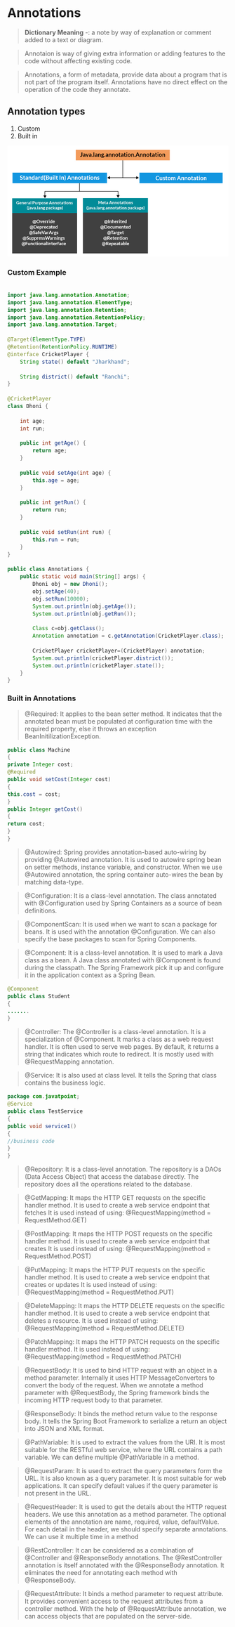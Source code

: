 # Annotations

> **Dictionary Meaning** -: a note by way of explanation or comment added to a text or diagram. 

> Annotaion is way of giving extra information or adding features to the code without affecting existing code.

> Annotations, a form of metadata, provide data about a program that is not part of the program itself. Annotations have no direct effect on the operation of the code they annotate.

## Annotation types
1.  Custom
2.  Built in

![](JavaAnnotations.jpg)

### Custom Example
```java

import java.lang.annotation.Annotation;
import java.lang.annotation.ElementType;
import java.lang.annotation.Retention;
import java.lang.annotation.RetentionPolicy;
import java.lang.annotation.Target;

@Target(ElementType.TYPE)
@Retention(RetentionPolicy.RUNTIME)
@interface CricketPlayer {
	String state() default "Jharkhand";

	String district() default "Ranchi";
}

@CricketPlayer
class Dhoni {

	int age;
	int run;

	public int getAge() {
		return age;
	}

	public void setAge(int age) {
		this.age = age;
	}

	public int getRun() {
		return run;
	}

	public void setRun(int run) {
		this.run = run;
	}
}

public class Annotations {
	public static void main(String[] args) {
		Dhoni obj = new Dhoni();
		obj.setAge(40);
		obj.setRun(10000);
		System.out.println(obj.getAge());
		System.out.println(obj.getRun());
		
		Class c=obj.getClass();
		Annotation annotation = c.getAnnotation(CricketPlayer.class);
		
		CricketPlayer cricketPlayer=(CricketPlayer) annotation;
		System.out.println(cricketPlayer.district());
		System.out.println(cricketPlayer.state());
	}
}

```
### Built in Annotations
> @Required: It applies to the bean setter method. It indicates that the annotated bean must be populated at configuration time with the required property, else it throws an exception BeanInitilizationException.

```java
public class Machine   
{  
private Integer cost;  
@Required  
public void setCost(Integer cost)   
{  
this.cost = cost;  
}  
public Integer getCost()   
{  
return cost;  
}     
}  

```
>@Autowired: Spring provides annotation-based auto-wiring by providing @Autowired annotation. It is used to autowire spring bean on setter methods, instance variable, and constructor. When we use @Autowired annotation, the spring container auto-wires the bean by matching data-type.

>@Configuration: It is a class-level annotation. The class annotated with @Configuration used by Spring Containers as a source of bean definitions.

>@ComponentScan: It is used when we want to scan a package for beans. It is used with the annotation @Configuration. We can also specify the base packages to scan for Spring Components.

>@Component: It is a class-level annotation. It is used to mark a Java class as a bean. A Java class annotated with @Component is found during the classpath. The Spring Framework pick it up and configure it in the application context as a Spring Bean.

```java
@Component  
public class Student  
{  
.......  
}  
```
>@Controller: The @Controller is a class-level annotation. It is a specialization of @Component. It marks a class as a web request handler. It is often used to serve web pages. By default, it returns a string that indicates which route to redirect. It is mostly used with @RequestMapping annotation.

>@Service: It is also used at class level. It tells the Spring that class contains the business logic.

```java
package com.javatpoint;  
@Service  
public class TestService  
{  
public void service1()  
{  
//business code  
}  
}  
```
>@Repository: It is a class-level annotation. The repository is a DAOs (Data Access Object) that access the database directly. The repository does all the operations related to the database.

>@GetMapping: It maps the HTTP GET requests on the specific handler method. It is used to create a web service endpoint that fetches It is used instead of using: @RequestMapping(method = RequestMethod.GET)

>@PostMapping: It maps the HTTP POST requests on the specific handler method. It is used to create a web service endpoint that creates It is used instead of using: @RequestMapping(method = RequestMethod.POST)

>@PutMapping: It maps the HTTP PUT requests on the specific handler method. It is used to create a web service endpoint that creates or updates It is used instead of using: @RequestMapping(method = RequestMethod.PUT)

>@DeleteMapping: It maps the HTTP DELETE requests on the specific handler method. It is used to create a web service endpoint that deletes a resource. It is used instead of using: @RequestMapping(method = RequestMethod.DELETE)

>@PatchMapping: It maps the HTTP PATCH requests on the specific handler method. It is used instead of using: @RequestMapping(method = RequestMethod.PATCH)

>@RequestBody: It is used to bind HTTP request with an object in a method parameter. Internally it uses HTTP MessageConverters to convert the body of the request. When we annotate a method parameter with @RequestBody, the Spring framework binds the incoming HTTP request body to that parameter.

>@ResponseBody: It binds the method return value to the response body. It tells the Spring Boot Framework to serialize a return an object into JSON and XML format.

>@PathVariable: It is used to extract the values from the URI. It is most suitable for the RESTful web service, where the URL contains a path variable. We can define multiple @PathVariable in a method.

>@RequestParam: It is used to extract the query parameters form the URL. It is also known as a query parameter. It is most suitable for web applications. It can specify default values if the query parameter is not present in the URL.

>@RequestHeader: It is used to get the details about the HTTP request headers. We use this annotation as a method parameter. The optional elements of the annotation are name, required, value, defaultValue. For each detail in the header, we should specify separate annotations. We can use it multiple time in a method

>@RestController: It can be considered as a combination of @Controller and @ResponseBody annotations. The @RestController annotation is itself annotated with the @ResponseBody annotation. It eliminates the need for annotating each method with @ResponseBody.

>@RequestAttribute: It binds a method parameter to request attribute. It provides convenient access to the request attributes from a controller method. With the help of @RequestAttribute annotation, we can access objects that are populated on the server-side.
